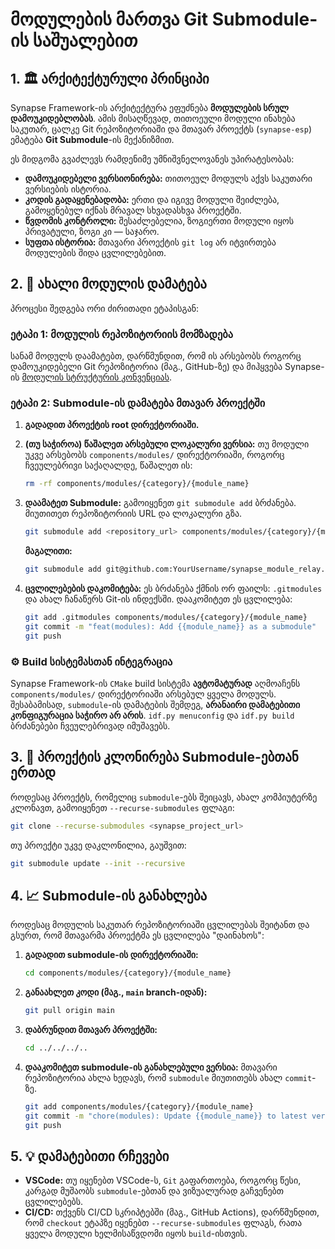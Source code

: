 # მოდულების მართვა Git Submodule-ის საშუალებით

## 1. 🏛️ არქიტექტურული პრინციპი

Synapse Framework-ის არქიტექტურა ეფუძნება **მოდულების სრულ დამოუკიდებლობას**. ამის მისაღწევად, თითოეული მოდული ინახება საკუთარ, ცალკე Git რეპოზიტორიაში და მთავარ პროექტს (`synapse-esp`) ემატება **Git Submodule**-ის მექანიზმით.

ეს მიდგომა გვაძლევს რამდენიმე უმნიშვნელოვანეს უპირატესობას:

- **დამოუკიდებელი ვერსიონირება:** თითოეულ მოდულს აქვს საკუთარი ვერსიების ისტორია.
- **კოდის გადაყენებადობა:** ერთი და იგივე მოდული შეიძლება, გამოყენებულ იქნას მრავალ სხვადასხვა პროექტში.
- **წვდომის კონტროლი:** შესაძლებელია, ზოგიერთი მოდული იყოს პრივატული, ზოგი კი — საჯარო.
- **სუფთა ისტორია:** მთავარი პროექტის `git log` არ იტვირთება მოდულების შიდა ცვლილებებით.

## 2. 🚀 ახალი მოდულის დამატება

პროცესი შედგება ორი ძირითადი ეტაპისგან:

### ეტაპი 1: მოდულის რეპოზიტორიის მომზადება

სანამ მოდულს დაამატებთ, დარწმუნდით, რომ ის არსებობს როგორც დამოუკიდებელი Git რეპოზიტორია (მაგ., GitHub-ზე) და მიჰყვება Synapse-ის [მოდულის სტრუქტურის კონვენციას](../convention/module_structure.md).

### ეტაპი 2: Submodule-ის დამატება მთავარ პროექტში

1. **გადადით პროექტის root დირექტორიაში.**

2. **(თუ საჭიროა) წაშალეთ არსებული ლოკალური ვერსია:**
    თუ მოდული უკვე არსებობს `components/modules/` დირექტორიაში, როგორც ჩვეულებრივი საქაღალდე, წაშალეთ ის:

    ```bash
    rm -rf components/modules/{category}/{module_name}
    ```

3. **დაამატეთ Submodule:**
    გამოიყენეთ `git submodule add` ბრძანება. მიუთითეთ რეპოზიტორიის URL და ლოკალური გზა.

    ```bash
    git submodule add <repository_url> components/modules/{category}/{module_name}
    ```

    **მაგალითი:**

    ```bash
    git submodule add git@github.com:YourUsername/synapse_module_relay.git components/modules/actuators/relay_actuator
    ```

4. **ცვლილებების დაკომიტება:**
    ეს ბრძანება ქმნის ორ ფაილს: `.gitmodules` და ახალ ჩანაწერს Git-ის ინდექსში. დააკომიტეთ ეს ცვლილება:

    ```bash
    git add .gitmodules components/modules/{category}/{module_name}
    git commit -m "feat(modules): Add {{module_name}} as a submodule"
    git push
    ```

### ⚙️ Build სისტემასთან ინტეგრაცია

Synapse Framework-ის `CMake` build სისტემა **ავტომატურად** აღმოაჩენს `components/modules/` დირექტორიაში არსებულ ყველა მოდულს. შესაბამისად, `submodule`-ის დამატების შემდეგ, **არანაირი დამატებითი კონფიგურაცია საჭირო არ არის**. `idf.py menuconfig` და `idf.py build` ბრძანებები ჩვეულებრივად იმუშავებს.

## 3. 🔄 პროექტის კლონირება Submodule-ებთან ერთად

როდესაც პროექტს, რომელიც `submodule`-ებს შეიცავს, ახალ კომპიუტერზე კლონავთ, გამოიყენეთ `--recurse-submodules` ფლაგი:

```bash
git clone --recurse-submodules <synapse_project_url>
```

თუ პროექტი უკვე დაკლონილია, გაუშვით:

```bash
git submodule update --init --recursive
```

## 4. 📈 Submodule-ის განახლება

როდესაც მოდულის საკუთარ რეპოზიტორიაში ცვლილებას შეიტანთ და გსურთ, რომ მთავარმა პროექტმა ეს ცვლილება "დაინახოს":

1. **გადადით submodule-ის დირექტორიაში:**

    ```bash
    cd components/modules/{category}/{module_name}
    ```

2. **განაახლეთ კოდი (მაგ., `main` branch-იდან):**

    ```bash
    git pull origin main
    ```

3. **დაბრუნდით მთავარ პროექტში:**

    ```bash
    cd ../../../..
    ```

4. **დააკომიტეთ submodule-ის განახლებული ვერსია:**
    მთავარი რეპოზიტორია ახლა ხედავს, რომ `submodule` მიუთითებს ახალ `commit`-ზე.

    ```bash
    git add components/modules/{category}/{module_name}
    git commit -m "chore(modules): Update {{module_name}} to latest version"
    git push
    ```

## 5. 💡 დამატებითი რჩევები

- **VSCode:** თუ იყენებთ VSCode-ს, `Git` გაფართოება, როგორც წესი, კარგად მუშაობს `submodule`-ებთან და ვიზუალურად გაჩვენებთ ცვლილებებს.
- **CI/CD:** თქვენს CI/CD სკრიპტებში (მაგ., GitHub Actions), დარწმუნდით, რომ `checkout` ეტაპზე იყენებთ `--recurse-submodules` ფლაგს, რათა ყველა მოდული ხელმისაწვდომი იყოს `build`-ისთვის.
